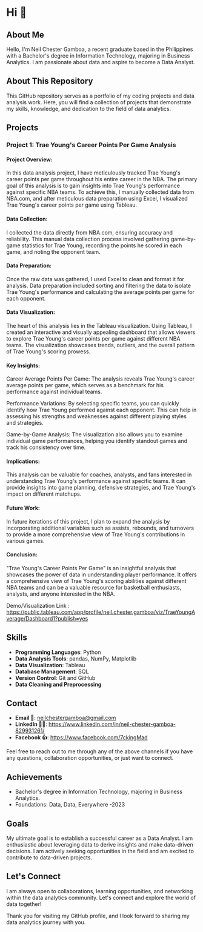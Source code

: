 # Hi 👋

## About Me

Hello, I'm Neil Chester Gamboa, a recent graduate based in the Philippines with a Bachelor's degree in Information Technology, majoring in Business Analytics. I am passionate about data and aspire to become a Data Analyst.

## About This Repository

This GitHub repository serves as a portfolio of my coding projects and data analysis work. Here, you will find a collection of projects that demonstrate my skills, knowledge, and dedication to the field of data analytics.

## Projects

### Project 1: Trae Young's Career Points Per Game Analysis

#### Project Overview:

In this data analysis project, I have meticulously tracked Trae Young's career points per game throughout his entire career in the NBA. The primary goal of this analysis is to gain insights into Trae Young's performance against specific NBA teams. To achieve this, I manually collected data from NBA.com, and after meticulous data preparation using Excel, I visualized Trae Young's career points per game using Tableau.

#### Data Collection:

I collected the data directly from NBA.com, ensuring accuracy and reliability. This manual data collection process involved gathering game-by-game statistics for Trae Young, recording the points he scored in each game, and noting the opponent team.

#### Data Preparation:

Once the raw data was gathered, I used Excel to clean and format it for analysis. Data preparation included sorting and filtering the data to isolate Trae Young's performance and calculating the average points per game for each opponent.

#### Data Visualization:

The heart of this analysis lies in the Tableau visualization. Using Tableau, I created an interactive and visually appealing dashboard that allows viewers to explore Trae Young's career points per game against different NBA teams. The visualization showcases trends, outliers, and the overall pattern of Trae Young's scoring prowess.

#### Key Insights:

Career Average Points Per Game: The analysis reveals Trae Young's career average points per game, which serves as a benchmark for his performance against individual teams.

Performance Variations: By selecting specific teams, you can quickly identify how Trae Young performed against each opponent. This can help in assessing his strengths and weaknesses against different playing styles and strategies.

Game-by-Game Analysis: The visualization also allows you to examine individual game performances, helping you identify standout games and track his consistency over time.

#### Implications:

This analysis can be valuable for coaches, analysts, and fans interested in understanding Trae Young's performance against specific teams. It can provide insights into game planning, defensive strategies, and Trae Young's impact on different matchups.

#### Future Work:

In future iterations of this project, I plan to expand the analysis by incorporating additional variables such as assists, rebounds, and turnovers to provide a more comprehensive view of Trae Young's contributions in various games.

#### Conclusion:

"Trae Young's Career Points Per Game" is an insightful analysis that showcases the power of data in understanding player performance. It offers a comprehensive view of Trae Young's scoring abilities against different NBA teams and can be a valuable resource for basketball enthusiasts, analysts, and anyone interested in the NBA.

Demo/Visualization Link : https://public.tableau.com/app/profile/neil.chester.gamboa/viz/TraeYoungAverage/Dashboard1?publish=yes



## Skills

- **Programming Languages**: Python
- **Data Analysis Tools**: pandas, NumPy, Matplotlib
- **Data Visualization**: Tableau
- **Database Management**: SQL
- **Version Control**: Git and GitHub
- **Data Cleaning and Preprocessing**

## Contact

- **Email 📧**: neilchestergamboa@gmail.com
- **LinkedIn 👨‍⚕️**: https://www.linkedin.com/in/neil-chester-gamboa-829931261/
- **Facebook 👍**: https://www.facebook.com/7ckingMad

Feel free to reach out to me through any of the above channels if you have any questions, collaboration opportunities, or just want to connect.

## Achievements

- Bachelor's degree in Information Technology, majoring in Business Analytics.
- Foundations: Data, Data, Everywhere -2023

## Goals

My ultimate goal is to establish a successful career as a Data Analyst. I am enthusiastic about leveraging data to derive insights and make data-driven decisions. I am actively seeking opportunities in the field and am excited to contribute to data-driven projects.

## Let's Connect

I am always open to collaborations, learning opportunities, and networking within the data analytics community. Let's connect and explore the world of data together!

Thank you for visiting my GitHub profile, and I look forward to sharing my data analytics journey with you.
